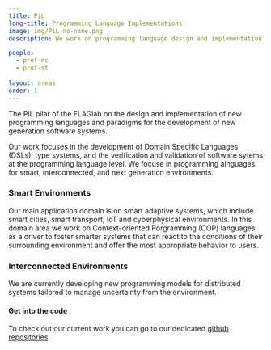```yaml
---
title: PiL
long-title: Programming Language Implementations
image: img/PiL-no-name.png
description: We work on programming language design and implementation to reduce the complexity of software development

people:
  - prof-nc
  - prof-st
  
layout: areas
order: 1
---
```


The PiL pilar of the FLAGlab on the design and implementation of new programming languages and paradigms for the development of new generation software systems.

Our work focuses in the development of Domain Specific Languages (DSLs), type systems, and the
verification and validation of software sytems at the programming language level. We focuse in programming alnguages for smart, interconnected, and next generation environments.

### Smart Environments

Our main application domain is on smart adaptive systems, which include smart cities, smart transport, IoT and cyberphysical environments. In this domain area we work on Context-oriented Porgramming (COP) languages as a driver to foster smarter systems that can react to the conditions of their surrounding environment and offer the most appropriate behavior to users.

### Interconnected Environments

We are currently developing new programming models for distributed systems tailored to manage uncertainty from the environment.

#### Get into the code

To check out our current work you can go to our dedicated [github repositories](https://github.com/orgs/FLAGlab/teams/pil)
